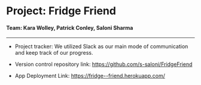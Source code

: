 # Project: Fridge Friend
#### Team: Kara Wolley, Patrick Conley, Saloni Sharma
<hr>

- Project tracker: We utilized Slack as our main mode of communication and keep track of our progress. 


- Version control repository link: https://github.com/s-saloni/FridgeFriend


- App Deployment Link: https://fridge--friend.herokuapp.com/
